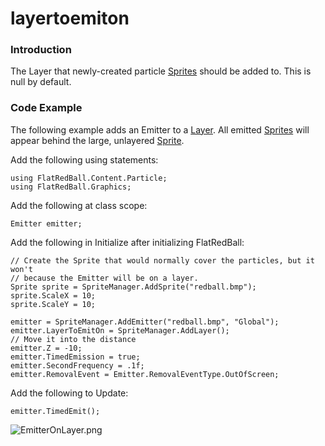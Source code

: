 # layertoemiton

### Introduction

The Layer that newly-created particle [Sprites](../../../../../../frb/docs/index.php) should be added to. This is null by default.

### Code Example

The following example adds an Emitter to a [Layer](../../../../../../frb/docs/index.php). All emitted [Sprites](../../../../../../frb/docs/index.php) will appear behind the large, unlayered [Sprite](../../../../../../frb/docs/index.php).

Add the following using statements:

```
using FlatRedBall.Content.Particle;
using FlatRedBall.Graphics;
```

Add the following at class scope:

```
Emitter emitter;
```

Add the following in Initialize after initializing FlatRedBall:

```
// Create the Sprite that would normally cover the particles, but it won't
// because the Emitter will be on a layer.
Sprite sprite = SpriteManager.AddSprite("redball.bmp");
sprite.ScaleX = 10;
sprite.ScaleY = 10;

emitter = SpriteManager.AddEmitter("redball.bmp", "Global");
emitter.LayerToEmitOn = SpriteManager.AddLayer();
// Move it into the distance
emitter.Z = -10;
emitter.TimedEmission = true;
emitter.SecondFrequency = .1f;
emitter.RemovalEvent = Emitter.RemovalEventType.OutOfScreen;
```

Add the following to Update:

```
emitter.TimedEmit();
```

![EmitterOnLayer.png](../../../../../../media/migrated\_media-EmitterOnLayer.png)
